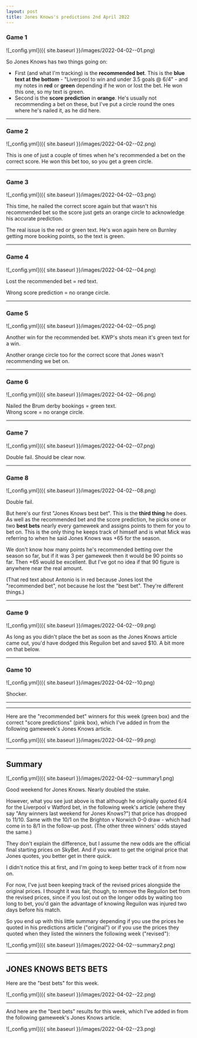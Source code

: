 ```yaml
---
layout: post
title: Jones Knows's predictions 2nd April 2022
---
```


### Game 1  
![_config.yml]({{ site.baseurl }}/images/2022-04-02--01.png)  

So Jones Knows has two things going on:  
* First (and what I'm tracking) is the **recommended bet**. This is the **blue text at the bottom** - "Liverpool to win and under 3.5 goals @ 6/4" - and my notes in **red** or **green** depending if he won or lost the bet. He won this one, so my text is green.  
* Second is the **score prediction** in **orange**. He's usually not recommending a bet on these, but I've put a circle round the ones where he's nailed it, as he did here.

----

### Game 2
![_config.yml]({{ site.baseurl }}/images/2022-04-02--02.png)  

This is one of just a couple of times when he's recommended a bet on the correct score. He won this bet too, so you get a green circle.  

----

### Game 3
![_config.yml]({{ site.baseurl }}/images/2022-04-02--03.png)  

This time, he nailed the correct score again but that wasn't his recommended bet so the score just gets an orange circle to acknowledge his accurate prediction.  

The real issue is the red or green text. He's won again here on Burnley getting more booking points, so the text is green.  

----

### Game 4
![_config.yml]({{ site.baseurl }}/images/2022-04-02--04.png)  

Lost the recommended bet = red text.  

Wrong score prediction = no orange circle.  

----

### Game 5
![_config.yml]({{ site.baseurl }}/images/2022-04-02--05.png)  

Another win for the recommended bet. KWP's shots mean it's green text for a win.  

Another orange circle too for the correct score that Jones wasn't recommending we bet on.  

----

### Game 6
![_config.yml]({{ site.baseurl }}/images/2022-04-02--06.png)  

Nailed the Brum derby bookings = green text.  
Wrong score = no orange circle.  

----

### Game 7
![_config.yml]({{ site.baseurl }}/images/2022-04-02--07.png)  

Double fail. Should be clear now.  

----

### Game 8
![_config.yml]({{ site.baseurl }}/images/2022-04-02--08.png)  

Double fail. 

But here's our first "Jones Knows best bet". This is the **third thing** he does. As well as the recommended bet and the score prediction, he picks one or two **best bets** nearly every gameweek and assigns points to them for you to bet on. This is the only thing he keeps track of himself and is what Mick was referring to when he said Jones Knows was +65 for the season.  

We don't know how many points he's recommended betting over the season so far, but if it was 3 per gameweek then it would be 90 points so far. Then +65 would be excellent. But I've got no idea if that 90 figure is anywhere near the real amount.

(That red text about Antonio is in red because Jones lost the "recommended bet", not because he lost the "best bet". They're different things.)

----

### Game 9
![_config.yml]({{ site.baseurl }}/images/2022-04-02--09.png)  

As long as you didn't place the bet as soon as the Jones Knows article came out, you'd have dodged this Reguilon bet and saved $10. A bit more on that below.  

----

### Game 10
![_config.yml]({{ site.baseurl }}/images/2022-04-02--10.png)  

Shocker.  

----
----

Here are the "recommended bet" winners for this week (green box) and the correct "score predictions" (pink box), which I've added in from the following gameweek's Jones Knows article.

![_config.yml]({{ site.baseurl }}/images/2022-04-02--99.png)  

----
## Summary
![_config.yml]({{ site.baseurl }}/images/2022-04-02--summary1.png)  

Good weekend for Jones Knows. Nearly doubled the stake.  

However, what you see just above is that although he originally quoted 6/4 for the Liverpool v Watford bet, in the following week's article (where they say "Any winners last weekend for Jones Knows?") that price has dropped to 11/10. Same with the 10/1 on the Brighton v Norwich 0-0 draw - which had come in to 8/1 in the follow-up post. (The other three winners' odds stayed the same.) 

They don't explain the difference, but I assume the new odds are the official final starting prices on SkyBet. And if you want to get the original price that Jones quotes, you better get in there quick.

I didn't notice this at first, and I'm going to keep better track of it from now on.

For now, I've just been keeping track of the revised prices alongside the original prices. I thought it was fair, though, to remove the Reguilon bet from the revised prices, since if you lost out on the longer odds by waiting too long to bet, you'd gain the advantage of knowing Reguilon was injured two days before his match.

So you end up with this little summary depending if you use the prices he quoted in his predictions article ("original") or if you use the prices they quoted when they listed the winners the following week ("revised"):

![_config.yml]({{ site.baseurl }}/images/2022-04-02--summary2.png)  

----

## JONES KNOWS BETS BETS  

Here are the "best bets" for this week.  

![_config.yml]({{ site.baseurl }}/images/2022-04-02--22.png)  

----

And here are the "best bets" results for this week, which I've added in from the following gameweek's Jones Knows article.  

![_config.yml]({{ site.baseurl }}/images/2022-04-02--23.png)  

